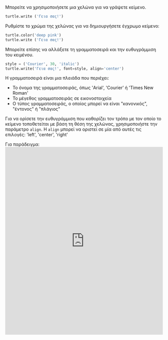 Μπορείτε να χρησιμοποιήσετε μια χελώνα για να γράψετε κείμενο.

```python
turtle.write ('Γεια σας!')
```

Ρυθμίστε το χρώμα της χελώνας για να δημιουργήσετε έγχρωμο κείμενο:

```python
turtle.color('deep pink')
turtle.write ('Γεια σας!')
```

Μπορείτε επίσης να αλλάξετε τη γραμματοσειρά και την ευθυγράμμιση του κειμένου.

```python
style = ('Courier', 30, 'italic')
turtle.write('Γεια σας!', font=style, align='center')
```

Η γραμματοσειρά είναι μια πλειάδα που περιέχει:

+ Το όνομα της γραμματοσειράς, όπως 'Arial', 'Courier' ή 'Times New Roman'
+ Το μέγεθος γραμματοσειράς σε εικονοστοιχεία
+ Ο τύπος γραμματοσειράς, ο οποίος μπορεί να είναι "κανονικός", "έντονος" ή "πλάγιος"

Για να ορίσετε την ευθυγράμμιση που καθορίζει τον τρόπο με τον οποίο το κείμενο τοποθετείται με βάση τη θέση της χελώνας, χρησιμοποιήστε την παράμετρο `align`. Η `align` μπορεί να οριστεί σε μία από αυτές τις επιλογές: 'left', 'center', 'right'

Για παράδειγμα: <iframe src="https://trinket.io/embed/python/52378ec006?start=result" width="100%" height="600" frameborder="0" marginwidth="0" marginheight="0" allowfullscreen mark="crwd-mark"></iframe>